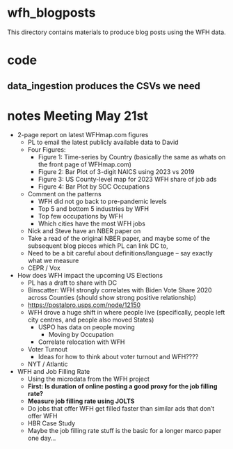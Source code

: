 # wfh_blogposts
This directory contains materials to produce blog posts using the WFH data.

# code
## data_ingestion produces the CSVs we need

# notes Meeting May 21st
- 2-page report on latest WFHmap.com figures
    - PL to email the latest publicly available data to David
    - Four Figures:
        - Figure 1:	Time-series by Country (basically the same as whats on the front	page of WFHmap.com)
        - Figure 2: Bar Plot of 3-digit NAICS using 2023 vs 2019
        - Figure 3: US County-level map for 2023 WFH share of job ads
        - Figure 4: Bar Plot by SOC Occupations
    - Comment on the patterns
        - WFH did not go back to pre-pandemic levels
        - Top 5 and bottom 5 industries by WFH
        - Top few occupations by WFH
        - Which cities have the most WFH jobs
    - Nick and Steve have an NBER paper on
    - Take a read of the original NBER paper, and maybe some of the subsequent blog	pieces which PL can link DC to,
    - Need to be a bit careful about definitions/language – say exactly what we measure
    - CEPR / Vox
- How does WFH impact the upcoming US Elections
    - PL has a draft	to share with DC
    - Binscatter: WFH strongly correlates with Biden Vote Share 2020 across Counties	(should show strong positive relationship)
    - https://postalpro.usps.com/node/12150
    - WFH drove a huge shift in where people live (specifically, people left city centres, and people also moved States)
        - USPO has data on people moving
            - Moving by Occupation
        - Correlate	relocation with WFH
    - Voter Turnout
        - Ideas for how to think about voter turnout and WFH????
    - NYT / Atlantic
- WFH and Job Filling Rate
    - Using the	microdata from the WFH project
    - **First: Is duration of online posting a good proxy for the job filling rate?**
    - **Measure job filling rate using JOLTS**
    - Do jobs that offer WFH get filled faster than similar ads that don’t offer WFH
    - HBR Case Study
    - Maybe the job filling rate stuff is the basic for a longer marco paper one day…